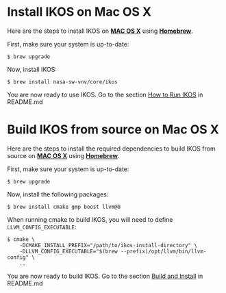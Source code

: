 Install IKOS on Mac OS X
========================

Here are the steps to install IKOS on **[MAC OS X](https://www.apple.com/macos/high-sierra/)** using **[Homebrew](https://brew.sh/)**.

First, make sure your system is up-to-date:

```
$ brew upgrade
```

Now, install IKOS:

```
$ brew install nasa-sw-vnv/core/ikos
```

You are now ready to use IKOS. Go to the section [How to Run IKOS](../../README.md#how-to-run-ikos) in README.md

Build IKOS from source on Mac OS X
==================================

Here are the steps to install the required dependencies to build IKOS from source on **[MAC OS X](https://www.apple.com/macos/high-sierra/)** using **[Homebrew](https://brew.sh/)**.

First, make sure your system is up-to-date:

```
$ brew upgrade
```

Now, install the following packages:

```
$ brew install cmake gmp boost llvm@8
```

When running cmake to build IKOS, you will need to define `LLVM_CONFIG_EXECUTABLE`:

```
$ cmake \
    -DCMAKE_INSTALL_PREFIX="/path/to/ikos-install-directory" \
    -DLLVM_CONFIG_EXECUTABLE="$(brew --prefix)/opt/llvm/bin/llvm-config" \
    ..
```

You are now ready to build IKOS. Go to the section [Build and Install](../../README.md#build-and-install) in README.md
